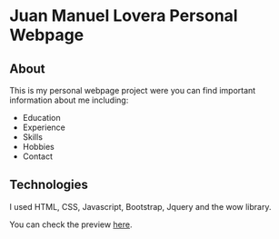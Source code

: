 # Juan Manuel Lovera Personal Webpage

## About

This is my personal webpage project were you can find important information about me including:

* Education
* Experience
* Skills
* Hobbies
* Contact

## Technologies

I used HTML, CSS, Javascript, Bootstrap, Jquery and the wow library.

You can check the preview [here](jmalovera10.github.io).

